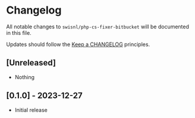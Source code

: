 # Changelog

All notable changes to `swisnl/php-cs-fixer-bitbucket` will be documented in this file.

Updates should follow the [Keep a CHANGELOG](https://keepachangelog.com/) principles.

## [Unreleased]

- Nothing

## [0.1.0] - 2023-12-27

- Initial release
